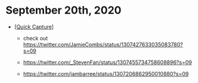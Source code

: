 # September 20th, 2020
- [[Quick Capture]]
    - check out https://twitter.com/JamieCombs/status/1307427633035083780?s=09


    - https://twitter.com/_StevenFan/status/1307455734758608896?s=09


    - https://twitter.com/jambarree/status/1307206862950010880?s=09



[//begin]: # "Autogenerated link references for markdown compatibility"
[Quick Capture]: ../quick-capture "quick-capture"
[//end]: # "Autogenerated link references"